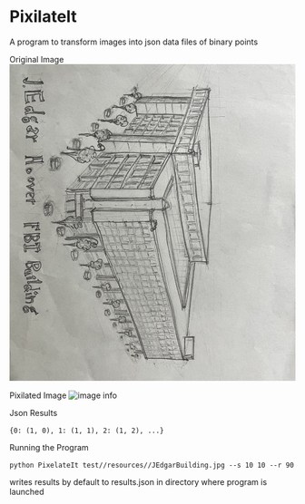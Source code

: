 
# PixilateIt
A program to transform images into json data files of binary points

Original Image
![image info](./test/resources/JEdgarBuilding.jpg)

Pixilated Image
![image info](.test/resources/pixalated_image.png)

Json Results
```
{0: (1, 0), 1: (1, 1), 2: (1, 2), ...}
```

Running the Program
```shell
python PixelateIt test//resources//JEdgarBuilding.jpg --s 10 10 --r 90
```
writes results by default to results.json in directory where program is launched
